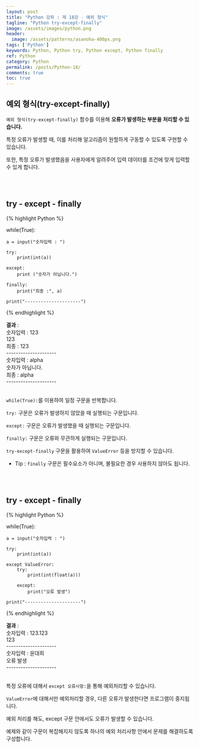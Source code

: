 ```yaml
---
layout: post
title: "Python 강좌 : 제 18강 - 예외 형식"
tagline: "Python try-except-finally"
image: /assets/images/python.png
header:
  image: /assets/patterns/asanoha-400px.png
tags: ['Python']
keywords: Python, Python try, Python except, Python finally
ref: Python
category: Python
permalink: /posts/Python-18/
comments: true
toc: true
---
```


## 예외 형식(try-except-finally)

`예외 형식(try-except-finally)` 함수를 이용해 **오류가 발생하는 부분을 처리할 수 있습니다.**

특정 오류가 발생할 때, 이를 처리해 알고리즘이 원할하게 구동할 수 있도록 구현할 수 있습니다.

또한, 특정 오류가 발생했음을 사용자에게 알려주어 입력 데이터를 조건에 맞게 입력할 수 있게 합니다.

<br>
<br>

## try - except - finally

{% highlight Python %}

while(True):
    
    a = input("숫자입력 : ")
    
    try:
        print(int(a))
        
    except:
        print ("숫자가 아닙니다.")

    finally:
        print("최종 :", a)

    print("---------------------")

{% endhighlight %}

**결과**
:    
숫자입력 : 123<br>
123<br>
최종 : 123<br>
---------------------<br>
숫자입력 : alpha<br>
숫자가 아닙니다.<br>
최종 : alpha<br>
---------------------<br>
<br>

`while(True):`를 이용하여 일정 구문을 반복합니다.

`try:` 구문은 오류가 발생하지 않았을 때 실행되는 구문입니다.

`except:` 구문은 오류가 발생했을 때 실행되는 구문입니다.

`finally:` 구문은 오류와 무관하게 실행되는 구문입니다.

`try-except-finally` 구문을 활용하여 `ValueError` 등을 방지할 수 있습니다.

- Tip : `finally` 구문은 필수요소가 아니며, 불필요한 경우 사용하지 않아도 됩니다.

<br>
<br>

## try - except - finally

{% highlight Python %}

while(True):
    
    a = input("숫자입력 : ")
    
    try:
        print(int(a))

    except ValueError:
        try:
            print(int(float(a)))

        except:
            print("오류 발생")

    print("---------------------")

{% endhighlight %}

**결과**
:    
숫자입력 : 123.123<br>
123<br>
---------------------<br>
숫자입력 : 윤대희<br>
오류 발생<br>
---------------------<br>
<br>

특정 오류에 대해서 `except 오류사항:`을 통해 예외처리할 수 있습니다.

`ValueError`에 대해서만 예외처리할 경우, 다른 오류가 발생한다면 프로그램이 중지됩니다.

예외 처리를 해도, except 구문 안에서도 오류가 발생할 수 있습니다.

예제와 같이 구문이 복잡해지지 않도록 하나의 예외 처리사항 안에서 문제를 해결하도록 구성합니다.
